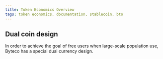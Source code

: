 ```yaml
---
title: Token Economics Overview
tags: token economics, documentation, stablecoin, bto
---
```


## Dual coin design

In order to achieve the goal of free users when large-scale population use, Byteco has a special dual currency design.


